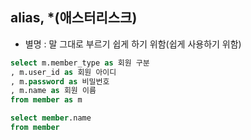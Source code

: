 ## alias, *(애스터리스크)
- 별명 : 말 그대로 부르기 쉽게 하기 위함(쉽게 사용하기 위함)

```sql
select m.member_type as 회원 구분
, m.user_id as 회원 아이디
, m.password as 비밀번호
, m.name as 회원 이름
from member as m

select member.name
from member
```